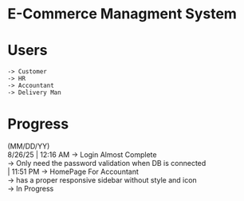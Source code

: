# E-Commerce Managment System 

# Users
    -> Customer
    -> HR
    -> Accountant
    -> Delivery Man

# Progress
   (MM/DD/YY)<br>
    8/26/25 | 12:16 AM -> Login Almost Complete<br>
                            -> Only need the password validation when DB is connected<br>
            | 11:51 PM -> HomePage For Accountant <br> 
                            -> has a proper responsive sidebar without style and icon <br>
                            -> In Progress

